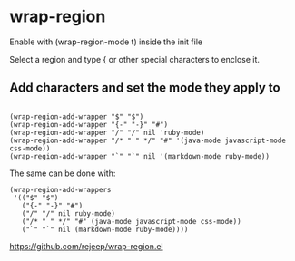 # wrap-region

Enable with (wrap-region-mode t) inside the init file

Select a region and type { or other special characters to
enclose it.

## Add characters and set the mode they apply to

```elisp

(wrap-region-add-wrapper "$" "$")
(wrap-region-add-wrapper "{-" "-}" "#")
(wrap-region-add-wrapper "/" "/" nil 'ruby-mode)
(wrap-region-add-wrapper "/* " " */" "#" '(java-mode javascript-mode css-mode))
(wrap-region-add-wrapper "`" "`" nil '(markdown-mode ruby-mode))

```

The same can be done with:

```elisp
(wrap-region-add-wrappers
 '(("$" "$")
   ("{-" "-}" "#")
   ("/" "/" nil ruby-mode)
   ("/* " " */" "#" (java-mode javascript-mode css-mode))
   ("`" "`" nil (markdown-mode ruby-mode))))

```

https://github.com/rejeep/wrap-region.el